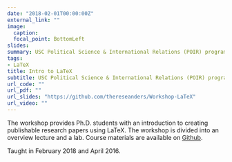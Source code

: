 ```yaml
---
date: "2018-02-01T00:00:00Z"
external_link: ""
image:
  caption: 
  focal_point: BottomLeft
slides: 
summary: USC Political Science & International Relations (POIR) program
tags:
- LaTeX
title: Intro to LaTeX
subtitle: USC Political Science & International Relations (POIR) program
url_code: ""
url_pdf: ""
url_slides: "https://github.com/thereseanders/Workshop-LaTeX"
url_video: ""
---
```


The workshop provides Ph.D. students with an introduction to creating publishable research papers using LaTeX. The workshop is divided into an overview lecture and a lab. Course materials are available on [Github](https://github.com/thereseanders/Workshop-LaTeX).

Taught in February 2018 and April 2016.